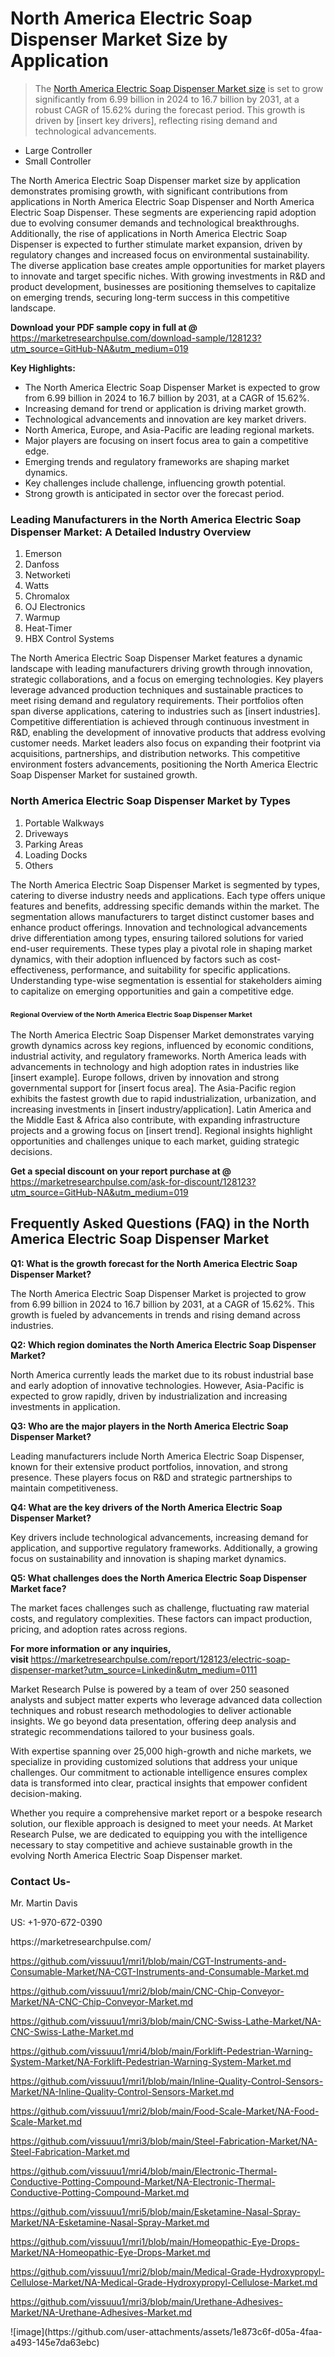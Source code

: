 <h1>North America Electric Soap Dispenser Market&nbsp;Size by Application</h1><blockquote><p>The <a href="https://marketresearchpulse.com/download-sample/128123?utm_source=GitHub-NA&amp;utm_medium=019">North America Electric Soap Dispenser Market size</a> is set to grow significantly from 6.99 billion in 2024 to 16.7 billion by 2031, at a robust CAGR of 15.62% during the forecast period. This growth is driven by [insert key drivers], reflecting rising demand and technological advancements.</p></blockquote><ul><li>Large Controller<li> Small Controller</li></ul><p>The North America Electric Soap Dispenser market size by application demonstrates promising growth, with significant contributions from applications in North America Electric Soap Dispenser and North America Electric Soap Dispenser. These segments are experiencing rapid adoption due to evolving consumer demands and technological breakthroughs. Additionally, the rise of applications in North America Electric Soap Dispenser is expected to further stimulate market expansion, driven by regulatory changes and increased focus on environmental sustainability. The diverse application base creates ample opportunities for market players to innovate and target specific niches. With growing investments in R&D and product development, businesses are positioning themselves to capitalize on emerging trends, securing long-term success in this competitive landscape.</p><p><strong>Download your PDF sample copy in full at @ </strong><a href="https://marketresearchpulse.com/download-sample/128123?utm_source=GitHub-NA&amp;utm_medium=019">https://marketresearchpulse.com/download-sample/128123?utm_source=GitHub-NA&amp;utm_medium=019</a></p><p><strong>Key Highlights: </strong></p><ul><li>The North America Electric Soap Dispenser Market is expected to grow from 6.99 billion in 2024 to 16.7 billion by 2031, at a CAGR of 15.62%.</li><li>Increasing demand for trend or application is driving market growth.</li><li>Technological advancements and innovation are key market drivers.</li><li>North America, Europe, and Asia-Pacific are leading regional markets.</li><li>Major players are focusing on insert focus area to gain a competitive edge.</li><li>Emerging trends and regulatory frameworks are shaping market dynamics.</li><li>Key challenges include challenge, influencing growth potential.</li><li>Strong growth is anticipated in sector over the forecast period.</li></ul><h3>Leading Manufacturers in the North America Electric Soap Dispenser Market: A Detailed Industry Overview</h3><ol><li>Emerson</li><li>Danfoss</li><li>Networketi</li><li>Watts</li><li>Chromalox</li><li>OJ Electronics</li><li>Warmup</li><li>Heat-Timer</li><li>HBX Control Systems</li></ol><div class="flex max-w-full flex-col flex-grow"><div class="min-h-8 text-message flex w-full flex-col items-end gap-2 whitespace-normal break-words [.text-message+&amp;]:mt-5" dir="auto" data-message-author-role="assistant" data-message-id="fd8432e4-4910-450d-b182-61b7bfb0a01f" data-message-model-slug="gpt-4o"><div class="flex w-full flex-col gap-1 empty:hidden first:pt-[3px]"><div class="markdown prose w-full break-words dark:prose-invert light"><p>The North America Electric Soap Dispenser Market features a dynamic landscape with leading manufacturers driving growth through innovation, strategic collaborations, and a focus on emerging technologies. Key players leverage advanced production techniques and sustainable practices to meet rising demand and regulatory requirements. Their portfolios often span diverse applications, catering to industries such as [insert industries]. Competitive differentiation is achieved through continuous investment in R&amp;D, enabling the development of innovative products that address evolving customer needs. Market leaders also focus on expanding their footprint via acquisitions, partnerships, and distribution networks. This competitive environment fosters advancements, positioning the North America Electric Soap Dispenser Market for sustained growth.</p></div></div></div></div><h3>North America Electric Soap Dispenser Market by Types</h3><ol><li>Portable Walkways<li> Driveways<li> Parking Areas<li> Loading Docks<li> Others</li></ol><div class="flex max-w-full flex-col flex-grow"><div class="min-h-8 text-message flex w-full flex-col items-end gap-2 whitespace-normal break-words [.text-message+&amp;]:mt-5" dir="auto" data-message-author-role="assistant" data-message-id="084470be-0bb7-4664-bddf-5156b4f41249" data-message-model-slug="gpt-4o-mini"><div class="flex w-full flex-col gap-1 empty:hidden first:pt-[3px]"><div class="markdown prose w-full break-words dark:prose-invert light"><p>The North America Electric Soap Dispenser Market is segmented by types, catering to diverse industry needs and applications. Each type offers unique features and benefits, addressing specific demands within the market. The segmentation allows manufacturers to target distinct customer bases and enhance product offerings. Innovation and technological advancements drive differentiation among types, ensuring tailored solutions for varied end-user requirements. These types play a pivotal role in shaping market dynamics, with their adoption influenced by factors such as cost-effectiveness, performance, and suitability for specific applications. Understanding type-wise segmentation is essential for stakeholders aiming to capitalize on emerging opportunities and gain a competitive edge.</p></div></div></div></div><h3><span style="font-size: 11px;">Regional Overview of the North America Electric Soap Dispenser Market</span></h3><div class="flex max-w-full flex-col flex-grow"><div class="min-h-8 text-message flex w-full flex-col items-end gap-2 whitespace-normal break-words [.text-message+&amp;]:mt-5" dir="auto" data-message-author-role="assistant" data-message-id="e9038762-ce64-4e30-91c9-9bd413514231" data-message-model-slug="gpt-4o-mini"><div class="flex w-full flex-col gap-1 empty:hidden first:pt-[3px]"><div class="markdown prose w-full break-words dark:prose-invert light"><p>The North America Electric Soap Dispenser Market demonstrates varying growth dynamics across key regions, influenced by economic conditions, industrial activity, and regulatory frameworks. North America leads with advancements in technology and high adoption rates in industries like [insert example]. Europe follows, driven by innovation and strong governmental support for [insert focus area]. The Asia-Pacific region exhibits the fastest growth due to rapid industrialization, urbanization, and increasing investments in [insert industry/application]. Latin America and the Middle East &amp; Africa also contribute, with expanding infrastructure projects and a growing focus on [insert trend]. Regional insights highlight opportunities and challenges unique to each market, guiding strategic decisions.</p></div></div></div></div><p><strong>Get a special discount on your report purchase at @ </strong><a href="https://marketresearchpulse.com/ask-for-discount/128123?utm_source=GitHub-NA&amp;utm_medium=019">https://marketresearchpulse.com/ask-for-discount/128123?utm_source=GitHub-NA&amp;utm_medium=019</a></p><h2>Frequently Asked Questions (FAQ) in the North America Electric Soap Dispenser Market</h2><p><strong>Q1: What is the growth forecast for the North America Electric Soap Dispenser Market?</strong></p><p>The North America Electric Soap Dispenser Market is projected to grow from 6.99 billion in 2024 to 16.7 billion by 2031, at a CAGR of 15.62%. This growth is fueled by advancements in trends and rising demand across industries.</p><p><strong>Q2: Which region dominates the North America Electric Soap Dispenser Market?</strong></p><p>North America currently leads the market due to its robust industrial base and early adoption of innovative technologies. However, Asia-Pacific is expected to grow rapidly, driven by industrialization and increasing investments in application.</p><p><strong>Q3: Who are the major players in the North America Electric Soap Dispenser Market?</strong></p><p>Leading manufacturers include North America Electric Soap Dispenser, known for their extensive product portfolios, innovation, and strong presence. These players focus on R&amp;D and strategic partnerships to maintain competitiveness.</p><p><strong>Q4: What are the key drivers of the North America Electric Soap Dispenser Market?</strong></p><p>Key drivers include technological advancements, increasing demand for application, and supportive regulatory frameworks. Additionally, a growing focus on sustainability and innovation is shaping market dynamics.</p><p><strong>Q5: What challenges does the North America Electric Soap Dispenser Market face?</strong></p><p>The market faces challenges such as challenge, fluctuating raw material costs, and regulatory complexities. These factors can impact production, pricing, and adoption rates across regions.</p><p><strong>For more information or any inquiries, visit&nbsp;</strong><a href="https://marketresearchpulse.com/report/128123/electric-soap-dispenser-market?utm_source=Linkedin&utm_medium=0111">https://marketresearchpulse.com/report/128123/electric-soap-dispenser-market?utm_source=Linkedin&utm_medium=0111</a></p><p>Market Research Pulse is powered by a team of over 250 seasoned analysts and subject matter experts who leverage advanced data collection techniques and robust research methodologies to deliver actionable insights. We go beyond data presentation, offering deep analysis and strategic recommendations tailored to your business goals.</p><p>With expertise spanning over 25,000 high-growth and niche markets, we specialize in providing customized solutions that address your unique challenges. Our commitment to actionable intelligence ensures complex data is transformed into clear, practical insights that empower confident decision-making.</p><p>Whether you require a comprehensive market report or a bespoke research solution, our flexible approach is designed to meet your needs. At Market Research Pulse, we are dedicated to equipping you with the intelligence necessary to stay competitive and achieve sustainable growth in the evolving North America Electric Soap Dispenser market.</p><h3><strong>Contact Us-</strong></h3><p>Mr. Martin Davis</p><p>US: +1-970-672-0390</p><p>https://marketresearchpulse.com/</p><p><a href="https://github.com/vissuuu1/mri1/blob/main/CGT-Instruments-and-Consumable-Market/NA-CGT-Instruments-and-Consumable-Market.md">https://github.com/vissuuu1/mri1/blob/main/CGT-Instruments-and-Consumable-Market/NA-CGT-Instruments-and-Consumable-Market.md</a></p><p><a href="https://github.com/vissuuu1/mri2/blob/main/CNC-Chip-Conveyor-Market/NA-CNC-Chip-Conveyor-Market.md">https://github.com/vissuuu1/mri2/blob/main/CNC-Chip-Conveyor-Market/NA-CNC-Chip-Conveyor-Market.md</a></p><p><a href="https://github.com/vissuuu1/mri3/blob/main/CNC-Swiss-Lathe-Market/NA-CNC-Swiss-Lathe-Market.md">https://github.com/vissuuu1/mri3/blob/main/CNC-Swiss-Lathe-Market/NA-CNC-Swiss-Lathe-Market.md</a></p><p><a href="https://github.com/vissuuu1/mri4/blob/main/Forklift-Pedestrian-Warning-System-Market/NA-Forklift-Pedestrian-Warning-System-Market.md">https://github.com/vissuuu1/mri4/blob/main/Forklift-Pedestrian-Warning-System-Market/NA-Forklift-Pedestrian-Warning-System-Market.md</a></p><p><a href="https://github.com/vissuuu1/mri1/blob/main/Inline-Quality-Control-Sensors-Market/NA-Inline-Quality-Control-Sensors-Market.md">https://github.com/vissuuu1/mri1/blob/main/Inline-Quality-Control-Sensors-Market/NA-Inline-Quality-Control-Sensors-Market.md</a></p><p><a href="https://github.com/vissuuu1/mri2/blob/main/Food-Scale-Market/NA-Food-Scale-Market.md">https://github.com/vissuuu1/mri2/blob/main/Food-Scale-Market/NA-Food-Scale-Market.md</a></p><p><a href="https://github.com/vissuuu1/mri3/blob/main/Steel-Fabrication-Market/NA-Steel-Fabrication-Market.md">https://github.com/vissuuu1/mri3/blob/main/Steel-Fabrication-Market/NA-Steel-Fabrication-Market.md</a></p><p><a href="https://github.com/vissuuu1/mri4/blob/main/Electronic-Thermal-Conductive-Potting-Compound-Market/NA-Electronic-Thermal-Conductive-Potting-Compound-Market.md">https://github.com/vissuuu1/mri4/blob/main/Electronic-Thermal-Conductive-Potting-Compound-Market/NA-Electronic-Thermal-Conductive-Potting-Compound-Market.md</a></p><p><a href="https://github.com/vissuuu1/mri5/blob/main/Esketamine-Nasal-Spray-Market/NA-Esketamine-Nasal-Spray-Market.md">https://github.com/vissuuu1/mri5/blob/main/Esketamine-Nasal-Spray-Market/NA-Esketamine-Nasal-Spray-Market.md</a></p><p><a href="https://github.com/vissuuu1/mri1/blob/main/Homeopathic-Eye-Drops-Market/NA-Homeopathic-Eye-Drops-Market.md">https://github.com/vissuuu1/mri1/blob/main/Homeopathic-Eye-Drops-Market/NA-Homeopathic-Eye-Drops-Market.md</a></p><p><a href="https://github.com/vissuuu1/mri2/blob/main/Medical-Grade-Hydroxypropyl-Cellulose-Market/NA-Medical-Grade-Hydroxypropyl-Cellulose-Market.md">https://github.com/vissuuu1/mri2/blob/main/Medical-Grade-Hydroxypropyl-Cellulose-Market/NA-Medical-Grade-Hydroxypropyl-Cellulose-Market.md</a></p><p><a href="https://github.com/vissuuu1/mri3/blob/main/Urethane-Adhesives-Market/NA-Urethane-Adhesives-Market.md">https://github.com/vissuuu1/mri3/blob/main/Urethane-Adhesives-Market/NA-Urethane-Adhesives-Market.md</a></p>
![image](https://github.com/user-attachments/assets/1e873c6f-d05a-4faa-a493-145e7da63ebc)
